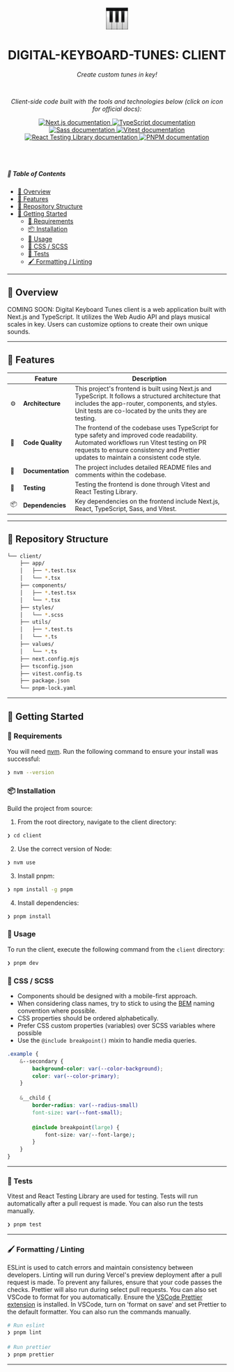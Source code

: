 <p align="center">
   <img src="app/icon.png" width="10%" alt="Digital Keyboard Tunes Logo" />
</p>

<p align="center">
    <h1 align="center">DIGITAL-KEYBOARD-TUNES: CLIENT</h1>
</p>

<p align="center">
    <em>Create custom tunes in key!</em>
</p>

<br>

<p align="center">
    <em>Client-side code built with the tools and technologies below (click on icon for official docs):</em>
</p>

<p align="center">
    <a href="https://nextjs.org/docs">
	    <img src="https://skillicons.dev/icons?i=nextjs" alt="Next.js documentation">
    </a>
    <a href="https://www.typescriptlang.org/docs/">
        <img src="https://skillicons.dev/icons?i=ts" alt="TypeScript documentation">
    </a>
    <a href="https://sass-lang.com/documentation/">
        <img src="https://skillicons.dev/icons?i=sass" alt="Sass documentation">
    </a>
    <a href="https://vitest.dev/guide/">
        <img src="https://skillicons.dev/icons?i=vitest" alt="Vitest documentation">
    </a>
    <a href="https://testing-library.com/docs/react-testing-library/intro/">
        <img src="https://techstack-generator.vercel.app/testinglibrary-icon.svg"  alt="React Testing Library documentation" width="50" height="50" />
    </a>
    <a href="https://pnpm.io/motivation">
        <img src="https://skillicons.dev/icons?i=pnpm" alt="PNPM documentation">
    </a>
</p>

<br>
<br>

##### 🔗 Table of Contents

- [📍 Overview](#-overview)
- [👾 Features](#-features)
- [📂 Repository Structure](#-repository-structure)
- [🚀 Getting Started](#-getting-started)
  - [🔖 Requirements](#-requirements)
  - [📦 Installation](#-installation)
  - [🤖 Usage](#-usage)
  - [🎨 CSS / SCSS](#-css--scss)
  - [🧪 Tests](#-tests)
  - [🖌️ Formatting / Linting](#️-formatting--linting)

---

## 📍 Overview

COMING SOON: Digital Keyboard Tunes client is a web application built with Next.js and TypeScript. It utilizes the Web Audio API and plays musical scales in key. Users can customize options to create their own unique sounds.

---

## 👾 Features

|     | Feature           | Description                                                                                                                                                                                                                       |
| --- | ----------------- | --------------------------------------------------------------------------------------------------------------------------------------------------------------------------------------------------------------------------------- |
| ⚙️  | **Architecture**  | This project's frontend is built using Next.js and TypeScript. It follows a structured architecture that includes the app-router, components, and styles. Unit tests are co-located by the units they are testing.                |
| 🔩  | **Code Quality**  | The frontend of the codebase uses TypeScript for type safety and improved code readability. Automated workflows run Vitest testing on PR requests to ensure consistency and Prettier updates to maintain a consistent code style. |
| 📄  | **Documentation** | The project includes detailed README files and comments within the codebase.                                                                                                                                                      |
| 🧪  | **Testing**       | Testing the frontend is done through Vitest and React Testing Library.                                                                                                                                                            |
| 📦  | **Dependencies**  | Key dependencies on the frontend include Next.js, React, TypeScript, Sass, and Vitest.                                                                                                                                            |

---

## 📂 Repository Structure

```sh
└── client/
    ├── app/
    │   ├── *.test.tsx
    │   └── *.tsx
    ├── components/
    │   ├── *.test.tsx
    │   └── *.tsx
    ├── styles/
    │   └── *.scss
    ├── utils/
    │   ├── *.test.ts
    │   └── *.ts
    ├── values/
    │   └── *.ts
    ├── next.config.mjs
    ├── tsconfig.json
    ├── vitest.config.ts
    ├── package.json
    └── pnpm-lock.yaml
```

---

## 🚀 Getting Started

### 🔖 Requirements

You will need [nvm](https://github.com/nvm-sh/nvm). Run the following command to ensure your install was successful:

```sh
❯ nvm --version
```

### 📦 Installation

Build the project from source:

1. From the root directory, navigate to the client directory:

```sh
❯ cd client
```

2. Use the correct version of Node:

```sh
❯ nvm use
```

3. Install pnpm:

```sh
❯ npm install -g pnpm
```

4. Install dependencies:

```sh
❯ pnpm install
```

### 🤖 Usage

To run the client, execute the following command from the `client` directory:

```sh
❯ pnpm dev
```

### 🎨 CSS / SCSS

- Components should be designed with a mobile-first approach.
- When considering class names, try to stick to using the [BEM](https://css-tricks.com/bem-101/) naming convention where possible.
- CSS properties should be ordered alphabetically.
- Prefer CSS custom properties (variables) over SCSS variables where possible
- Use the `@include breakpoint()` mixin to handle media queries.

```css
.example {
	&--secondary {
		background-color: var(--color-background);
		color: var(--color-primary);
	}

	&__child {
		border-radius: var(--radius-small)
		font-size: var(--font-small);

        @include breakpoint(large) {
            font-size: var(--font-large);
        }
	}
}
```

---

### 🧪 Tests

Vitest and React Testing Library are used for testing. Tests will run automatically after a pull request is made. You can also run the tests manually.

```sh
❯ pnpm test
```

---

### 🖌️ Formatting / Linting

ESLint is used to catch errors and maintain consistency between developers. Linting will run during Vercel's preview deployment after a pull request is made. To prevent any failures, ensure that your code passes the checks. Prettier will also run during select pull requests. You can also set VSCode to format for you automatically. Ensure the [VSCode Prettier extension](https://marketplace.visualstudio.com/items?itemName=esbenp.prettier-vscode) is installed. In VSCode, turn on 'format on save' and set Prettier to the default formatter. You can also run the commands manually.

```sh
# Run eslint
❯ pnpm lint

# Run prettier
❯ pnpm prettier
```

---
